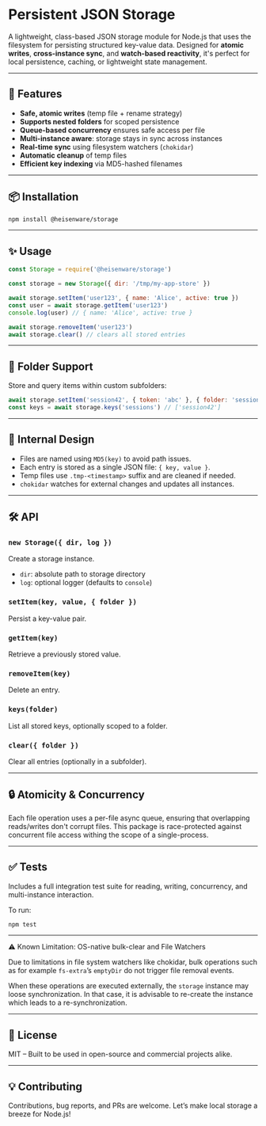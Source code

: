 # Persistent JSON Storage

A lightweight, class-based JSON storage module for Node.js that uses the filesystem for persisting structured key-value data. Designed for **atomic writes**, **cross-instance sync**, and **watch-based reactivity**, it's perfect for local persistence, caching, or lightweight state management.

---

## 🚀 Features

- **Safe, atomic writes** (temp file + rename strategy)
- **Supports nested folders** for scoped persistence
- **Queue-based concurrency** ensures safe access per file
- **Multi-instance aware**: storage stays in sync across instances
- **Real-time sync** using filesystem watchers (`chokidar`)
- **Automatic cleanup** of temp files
- **Efficient key indexing** via MD5-hashed filenames

---

## 📦 Installation

```bash
npm install @heisenware/storage
```

---

## ✨ Usage

```js
const Storage = require('@heisenware/storage')

const storage = new Storage({ dir: '/tmp/my-app-store' })

await storage.setItem('user123', { name: 'Alice', active: true })
const user = await storage.getItem('user123')
console.log(user) // { name: 'Alice', active: true }

await storage.removeItem('user123')
await storage.clear() // clears all stored entries
```

---

## 📁 Folder Support

Store and query items within custom subfolders:

```js
await storage.setItem('session42', { token: 'abc' }, { folder: 'sessions' })
const keys = await storage.keys('sessions') // ['session42']
```

---

## 🧠 Internal Design

- Files are named using `MD5(key)` to avoid path issues.
- Each entry is stored as a single JSON file: `{ key, value }`.
- Temp files use `.tmp-<timestamp>` suffix and are cleaned if needed.
- `chokidar` watches for external changes and updates all instances.

---

## 🛠 API

### `new Storage({ dir, log })`

Create a storage instance.

- `dir`: absolute path to storage directory
- `log`: optional logger (defaults to `console`)

### `setItem(key, value, { folder })`

Persist a key-value pair.

### `getItem(key)`

Retrieve a previously stored value.

### `removeItem(key)`

Delete an entry.

### `keys(folder)`

List all stored keys, optionally scoped to a folder.

### `clear({ folder })`

Clear all entries (optionally in a subfolder).

---

## 🔒 Atomicity & Concurrency

Each file operation uses a per-file async queue, ensuring that overlapping reads/writes don't corrupt files.
This package is race-protected against concurrent file access withing the scope of a single-process.

---

## ✅ Tests

Includes a full integration test suite for reading, writing, concurrency, and multi-instance interaction.

To run:

```bash
npm test
```

---

⚠️ Known Limitation: OS-native bulk-clear and File Watchers

Due to limitations in file system watchers like chokidar, bulk operations such
as for example `fs-extra`’s `emptyDir` do not trigger file removal events.

When these operations are executed externally, the `storage` instance may loose
synchronization. In that case, it is advisable to re-create the instance which
leads to a re-synchronization.

---

## 📜 License

MIT – Built to be used in open-source and commercial projects alike.

---

## 💡 Contributing

Contributions, bug reports, and PRs are welcome. Let’s make local storage a breeze for Node.js!
